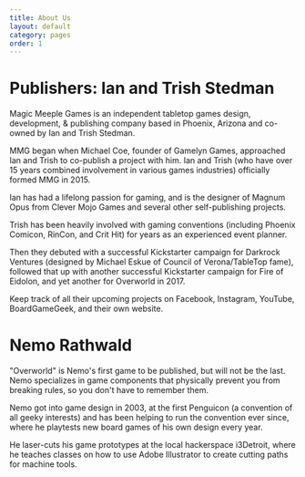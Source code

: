 ```yaml
---
title: About Us
layout: default
category: pages
order: 1
---
```

# Publishers: Ian and Trish Stedman

Magic Meeple Games is an independent tabletop games design, development, & publishing company based in Phoenix, Arizona and co-owned by Ian and Trish Stedman.

MMG began when Michael Coe, founder of Gamelyn Games, approached Ian and Trish to co-publish a project with him. Ian and Trish (who have over 15 years combined involvement in various games industries) officially formed MMG in 2015.

Ian has had a lifelong passion for gaming, and is the designer of Magnum Opus from Clever Mojo Games and several other self-publishing projects.

Trish has been heavily involved with gaming conventions (including Phoenix Comicon, RinCon, and Crit Hit) for years as an experienced event planner.

Then they debuted with a successful Kickstarter campaign for Darkrock Ventures (designed by Michael Eskue of Council of Verona/TableTop fame), followed that up with another successful Kickstarter campaign for Fire of Eidolon, and yet another for Overworld in 2017.

Keep track of all their upcoming projects on Facebook, Instagram, YouTube, BoardGameGeek, and their own website.

# Nemo Rathwald

"Overworld" is Nemo's first game to be published, but will not be the last. Nemo specializes in game components that physically prevent you from breaking rules, so you don't have to remember them.

Nemo got into game design in 2003, at the first Penguicon (a convention of all geeky interests) and has been helping to run the convention ever since, where he playtests new board games of his own design every year.

He laser-cuts his game prototypes at the local hackerspace i3Detroit, where he teaches classes on how to use Adobe Illustrator to create cutting paths for machine tools.
